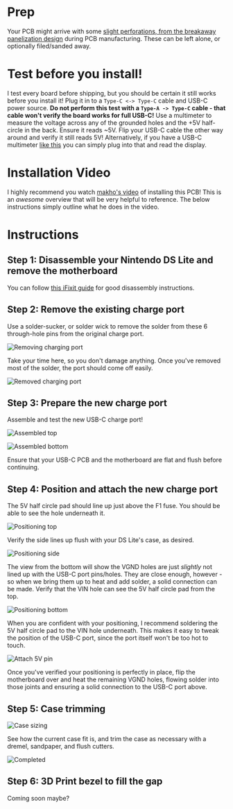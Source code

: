 # Prep

Your PCB might arrive with some [slight perforations, from the breakaway panelization design](https://github.com/rorosaurus/gba-sp-usb-c/blob/master/images/breakaway-perforations.jpg) during PCB manufacturing. These can be left alone, or optionally filed/sanded away.

# Test before you install!

I test every board before shipping, but you should be certain it still works before you install it! Plug it in to a ````Type-C <-> Type-C```` cable and USB-C power source. **Do not perform this test with a ````Type-A -> Type-C```` cable - that cable won't verify the board works for full USB-C!** Use a multimeter to measure the voltage across any of the grounded holes and the +5V half-circle in the back. Ensure it reads ~5V. Flip your USB-C cable the other way around and verify it still reads 5V! Alternatively, if you have a USB-C multimeter [like this](https://smile.amazon.com/gp/product/B07X3HST7V/) you can simply plug into that and read the display.

# Installation Video

I highly recommend you watch [makho's video](https://www.youtube.com/watch?v=SoghQUyFCGM) of installing this PCB! This is an *awesome* overview that will be very helpful to reference. The below instructions simply outline what he does in the video.

# Instructions

## Step 1: Disassemble your Nintendo DS Lite and remove the motherboard

You can follow [this iFixit guide](https://www.ifixit.com/Guide/Nintendo+DS+Lite+Motherboard+Replacement/4784) for good disassembly instructions.

## Step 2: Remove the existing charge port

Use a solder-sucker, or solder wick to remove the solder from these 6 through-hole pins from the original charge port.

![Removing charging port](https://github.com/rorosaurus/nds-lite-usb-c/blob/master/images/removing-charging-port.jpg)

Take your time here, so you don't damage anything. Once you've removed most of the solder, the port should come off easily.

![Removed charging port](https://github.com/rorosaurus/nds-lite-usb-c/blob/master/images/removed-charging-port.jpg)

## Step 3: Prepare the new charge port

Assemble and test the new USB-C charge port!

![Assembled top](https://github.com/rorosaurus/nds-lite-usb-c/blob/master/images/assembled-top.jpg)

![Assembled bottom](https://github.com/rorosaurus/nds-lite-usb-c/blob/master/images/assembled-bottom.jpg)

Ensure that your USB-C PCB and the motherboard are flat and flush before continuing.

## Step 4: Position and attach the new charge port

The 5V half circle pad should line up just above the F1 fuse. You should be able to see the hole underneath it.

![Positioning top](https://github.com/rorosaurus/nds-lite-usb-c/blob/master/images/positioning-top.jpg)

Verify the side lines up flush with your DS Lite's case, as desired.

![Positioning side](https://github.com/rorosaurus/nds-lite-usb-c/blob/master/images/positioning-side.jpg)

The view from the bottom will show the VGND holes are just *slightly* not lined up with the USB-C port pins/holes. They are close enough, however - so when we bring them up to heat and add solder, a solid connection can be made. Verify that the VIN hole can see the 5V half circle pad from the top.

![Positioning bottom](https://github.com/rorosaurus/nds-lite-usb-c/blob/master/images/positioning-bottom.jpg)

When you are confident with your positioning, I recommend soldering the 5V half circle pad to the VIN hole underneath. This makes it easy to tweak the position of the USB-C port, since the port itself won't be too hot to touch.

![Attach 5V pin](https://github.com/rorosaurus/nds-lite-usb-c/blob/master/images/attach-5v-pin.jpg)

Once you've verified your positioning is perfectly in place, flip the motherboard over and heat the remaining VGND holes, flowing solder into those joints and ensuring a solid connection to the USB-C port above.

## Step 5: Case trimming

![Case sizing](https://github.com/rorosaurus/nds-lite-usb-c/blob/master/images/case-sizing.jpg)

See how the current case fit is, and trim the case as necessary with a dremel, sandpaper, and flush cutters.

![Completed](https://github.com/rorosaurus/nds-lite-usb-c/blob/master/images/completed.jpg)

## Step 6: 3D Print bezel to fill the gap

Coming soon maybe?
